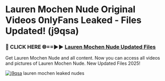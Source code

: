# Lauren Mochen Nude Original Videos 0nlyFans Leaked - Files Updated! (j9qsa)

<h3>🔴 CLICK HERE 🌐==►► <a href="https://tinyurl.com/52m3yx9h" rel="nofollow">Lauren Mochen Nude Updated Files</a></h3>

Get Lauren Mochen Nude and all content. Now you can access all videos and pictures of Lauren Mochen Nude. New Updated Files 2025!

[![j9qsa](https://i.imgur.com/TnHtlc8.gif)](https://tinyurl.com/52m3yx9h)
lauren mochen leaked nudes